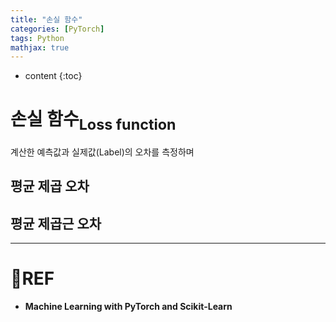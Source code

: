 ```yaml
---
title: "손실 함수"
categories: [PyTorch]
tags: Python
mathjax: true
---
```


* content
{:toc}
# 손실 함수<sub>Loss function</sub>

계산한 예측값과 실제값(Label)의 오차를 측정하며

## 평균 제곱 오차

## 평균 제곱근 오차



---

# 📌REF

-   **Machine Learning with PyTorch and Scikit-Learn**

